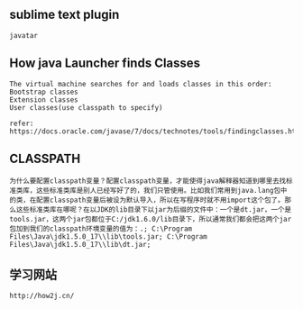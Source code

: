 ## sublime text plugin
	javatar

## How java Launcher finds Classes
	The virtual machine searches for and loads classes in this order:
	Bootstrap classes
	Extension classes
	User classes(use classpath to specify)

	refer: https://docs.oracle.com/javase/7/docs/technotes/tools/findingclasses.html#jarclass

## CLASSPATH
	为什么要配置classpath变量？配置classpath变量，才能使得java解释器知道到哪里去找标准类库，这些标准类库是别人已经写好了的，我们只管使用。比如我们常用到java.lang包中的类，在配置classpath变量后被设为默认导入，所以在写程序时就不用import这个包了。那么这些标准类库在哪呢？在以JDK的lib目录下以jar为后缀的文件中：一个是dt.jar，一个是tools.jar，这两个jar包都位于C:/jdk1.6.0/lib目录下，所以通常我们都会把这两个jar包加到我们的classpath环境变量的值为：.; C:\Program Files\Java\jdk1.5.0_17\\lib\tools.jar; C:\Program Files\Java\jdk1.5.0_17\\lib\dt.jar;


## 学习网站
	http://how2j.cn/



